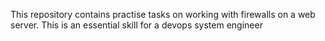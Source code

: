 This repository contains practise tasks on working with firewalls on a web server. This is an essential skill for a devops system engineer
